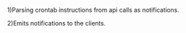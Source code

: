 1)Parsing crontab instructions from api calls as notifications.

2)Emits notifications to the clients. 

